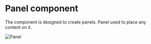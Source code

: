 Panel component
===============

The component is designed to create panels.
Panel used to place any content on it.


![Panel](https://github.com/shabuninil/combine/tree/master/examples/panel/preview.png) 
